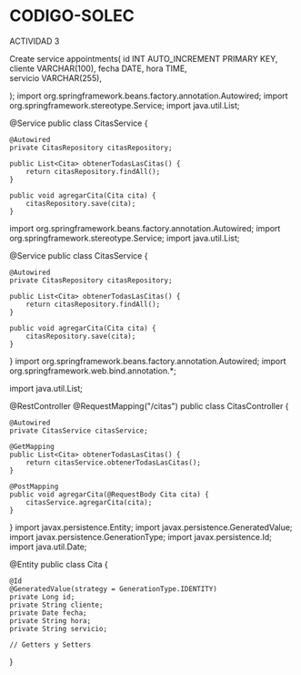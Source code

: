 




# CODIGO-SOLEC
ACTIVIDAD 3





Create service appointments(
    id INT AUTO_INCREMENT PRIMARY KEY,
    cliente VARCHAR(100),
    fecha DATE, 
    hora TIME,   
    servicio VARCHAR(255),
    
);
import org.springframework.beans.factory.annotation.Autowired;
import org.springframework.stereotype.Service;
import java.util.List;

@Service
public class CitasService {

    @Autowired
    private CitasRepository citasRepository;

    public List<Cita> obtenerTodasLasCitas() {
        return citasRepository.findAll();
    }

    public void agregarCita(Cita cita) {
        citasRepository.save(cita);
    }
import org.springframework.beans.factory.annotation.Autowired;
import org.springframework.stereotype.Service;
import java.util.List;

@Service
public class CitasService {

    @Autowired
    private CitasRepository citasRepository;

    public List<Cita> obtenerTodasLasCitas() {
        return citasRepository.findAll();
    }

    public void agregarCita(Cita cita) {
        citasRepository.save(cita);
    }
}
import org.springframework.beans.factory.annotation.Autowired;
import org.springframework.web.bind.annotation.*;

import java.util.List;

@RestController
@RequestMapping("/citas")
public class CitasController {

    @Autowired
    private CitasService citasService;

    @GetMapping
    public List<Cita> obtenerTodasLasCitas() {
        return citasService.obtenerTodasLasCitas();
    }

    @PostMapping
    public void agregarCita(@RequestBody Cita cita) {
        citasService.agregarCita(cita);
    }
}
import javax.persistence.Entity;
import javax.persistence.GeneratedValue;
import javax.persistence.GenerationType;
import javax.persistence.Id;
import java.util.Date;

@Entity
public class Cita {

    @Id
    @GeneratedValue(strategy = GenerationType.IDENTITY)
    private Long id;
    private String cliente;
    private Date fecha;
    private String hora;
    private String servicio;

    // Getters y Setters
}

